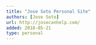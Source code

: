 ```yaml
---
title: "Jose Soto Personal Site"
authors: [Jose Soto]
url: http://josecanhelp.com/
added: 2018-05-21
type: personal
---
```

